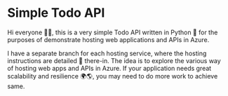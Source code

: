 # Simple Todo API

Hi everyone 👋🏾, this is a very simple Todo API written in Python 🐍 for the purposes of demonstrate hosting web applications and APIs in Azure.

I have a separate branch for each hosting service, where the hosting instructions are detailed 🧾 there-in. The idea is to explore the various way of hosting web apps and APIs in Azure. If your application needs great scalability and resilience 🌍🌎, you may need to do more work to achieve same.